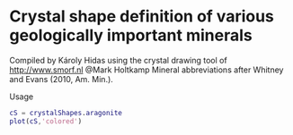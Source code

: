 Crystal shape definition of various geologically important minerals
===================================================================

Compiled by Károly Hidas using the crystal drawing tool of 
http://www.smorf.nl @Mark Holtkamp
Mineral abbreviations after Whitney and Evans (2010, Am. Min.).

Usage
```matlab
cS = crystalShapes.aragonite
plot(cS,'colored')
```

